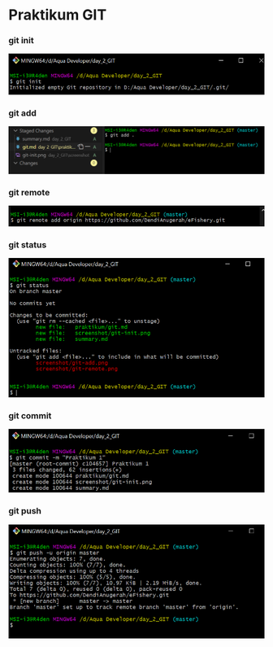 # Praktikum GIT

### git init

![](../screenshot/git-init.png)

### git add

![](../screenshot/git-add.png)

### git remote

![](../screenshot/git-remote.png)

### git status

![](../screenshot/git-status.png)

### git commit

![](../screenshot/git-commit.png)

### git push

![](../screenshot/git-push.png)
